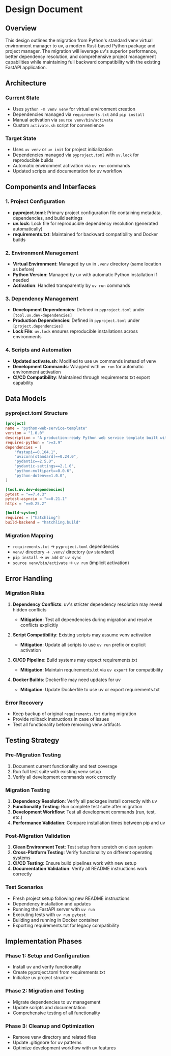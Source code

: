 # Design Document

## Overview

This design outlines the migration from Python's standard venv virtual environment manager to uv, a modern Rust-based Python package and project manager. The migration will leverage uv's superior performance, better dependency resolution, and comprehensive project management capabilities while maintaining full backward compatibility with the existing FastAPI application.

## Architecture

### Current State
- Uses `python -m venv venv` for virtual environment creation
- Dependencies managed via `requirements.txt` and `pip install`
- Manual activation via `source venv/bin/activate`
- Custom `activate.sh` script for convenience

### Target State
- Uses `uv venv` or `uv init` for project initialization
- Dependencies managed via `pyproject.toml` with `uv.lock` for reproducible builds
- Automatic environment activation via `uv run` commands
- Updated scripts and documentation for uv workflow

## Components and Interfaces

### 1. Project Configuration
- **pyproject.toml**: Primary project configuration file containing metadata, dependencies, and build settings
- **uv.lock**: Lock file for reproducible dependency resolution (generated automatically)
- **requirements.txt**: Maintained for backward compatibility and Docker builds

### 2. Environment Management
- **Virtual Environment**: Managed by uv in `.venv` directory (same location as before)
- **Python Version**: Managed by uv with automatic Python installation if needed
- **Activation**: Handled transparently by `uv run` commands

### 3. Dependency Management
- **Development Dependencies**: Defined in `pyproject.toml` under `[tool.uv.dev-dependencies]`
- **Production Dependencies**: Defined in `pyproject.toml` under `[project.dependencies]`
- **Lock File**: `uv.lock` ensures reproducible installations across environments

### 4. Scripts and Automation
- **Updated activate.sh**: Modified to use uv commands instead of venv
- **Development Commands**: Wrapped with `uv run` for automatic environment activation
- **CI/CD Compatibility**: Maintained through requirements.txt export capability

## Data Models

### pyproject.toml Structure
```toml
[project]
name = "python-web-service-template"
version = "1.0.0"
description = "A production-ready Python web service template built with FastAPI"
requires-python = ">=3.9"
dependencies = [
    "fastapi==0.104.1",
    "uvicorn[standard]==0.24.0",
    "pydantic==2.5.0",
    "pydantic-settings==2.1.0",
    "python-multipart==0.0.6",
    "python-dotenv==1.0.0",
]

[tool.uv.dev-dependencies]
pytest = "==7.4.3"
pytest-asyncio = "==0.21.1"
httpx = "==0.25.2"

[build-system]
requires = ["hatchling"]
build-backend = "hatchling.build"
```

### Migration Mapping
- `requirements.txt` → `pyproject.toml` dependencies
- `venv/` directory → `.venv/` directory (uv standard)
- `pip install` → `uv add` or `uv sync`
- `source venv/bin/activate` → `uv run` (implicit activation)

## Error Handling

### Migration Risks
1. **Dependency Conflicts**: uv's stricter dependency resolution may reveal hidden conflicts
   - **Mitigation**: Test all dependencies during migration and resolve conflicts explicitly
   
2. **Script Compatibility**: Existing scripts may assume venv activation
   - **Mitigation**: Update all scripts to use `uv run` prefix or explicit activation

3. **CI/CD Pipeline**: Build systems may expect requirements.txt
   - **Mitigation**: Maintain requirements.txt via `uv export` for compatibility

4. **Docker Builds**: Dockerfile may need updates for uv
   - **Mitigation**: Update Dockerfile to use uv or export requirements.txt

### Error Recovery
- Keep backup of original `requirements.txt` during migration
- Provide rollback instructions in case of issues
- Test all functionality before removing venv artifacts

## Testing Strategy

### Pre-Migration Testing
1. Document current functionality and test coverage
2. Run full test suite with existing venv setup
3. Verify all development commands work correctly

### Migration Testing
1. **Dependency Resolution**: Verify all packages install correctly with uv
2. **Functionality Testing**: Run complete test suite after migration
3. **Development Workflow**: Test all development commands (run, test, etc.)
4. **Performance Validation**: Compare installation times between pip and uv

### Post-Migration Validation
1. **Clean Environment Test**: Test setup from scratch on clean system
2. **Cross-Platform Testing**: Verify functionality on different operating systems
3. **CI/CD Testing**: Ensure build pipelines work with new setup
4. **Documentation Validation**: Verify all README instructions work correctly

### Test Scenarios
- Fresh project setup following new README instructions
- Dependency installation and updates
- Running the FastAPI server with `uv run`
- Executing tests with `uv run pytest`
- Building and running in Docker container
- Exporting requirements.txt for legacy compatibility

## Implementation Phases

### Phase 1: Setup and Configuration
- Install uv and verify functionality
- Create pyproject.toml from requirements.txt
- Initialize uv project structure

### Phase 2: Migration and Testing
- Migrate dependencies to uv management
- Update scripts and documentation
- Comprehensive testing of all functionality

### Phase 3: Cleanup and Optimization
- Remove venv directory and related files
- Update .gitignore for uv patterns
- Optimize development workflow with uv features